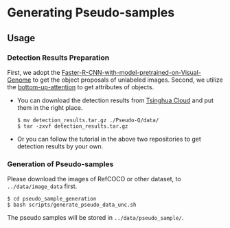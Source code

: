 # Generating Pseudo-samples

## Usage

### Detection Results Preparation
First, we adopt the [Faster-R-CNN-with-model-pretrained-on-Visual-Genome](https://github.com/shilrley6/Faster-R-CNN-with-model-pretrained-on-Visual-Genome) to get the object proposals of unlabeled images. Second, we utilize the [bottom-up-attention](https://github.com/peteanderson80/bottom-up-attention) to get attributes of objects.

- You can download the detection results from [Tsinghua Cloud](https://cloud.tsinghua.edu.cn/f/7ea0adc0c4d544519191/?dl=1) and put them in the right place.

    ```
    $ mv detection_results.tar.gz ./Pseudo-Q/data/
    $ tar -zxvf detection_results.tar.gz
    ```

- Or you can follow the tutorial in the above two repositories to get detection results by your own.



### Generation of Pseudo-samples
Please download the images of RefCOCO or other dataset, to ```../data/image_data``` first.

```
$ cd pseudo_sample_generation
$ bash scripts/generate_pseudo_data_unc.sh
```

The pseudo samples will be stored in ```../data/pseudo_sample/```.



